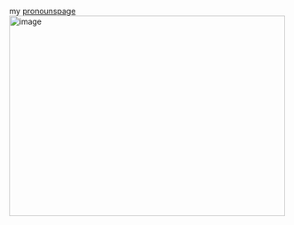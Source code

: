 my [pronounspage](https://en.pronouns.page/@tootiebeam)
<img width="498" height="362" alt="image" src="https://github.com/user-attachments/assets/57d64c11-7061-4f2d-a6ad-e01ba2790d4c" />
